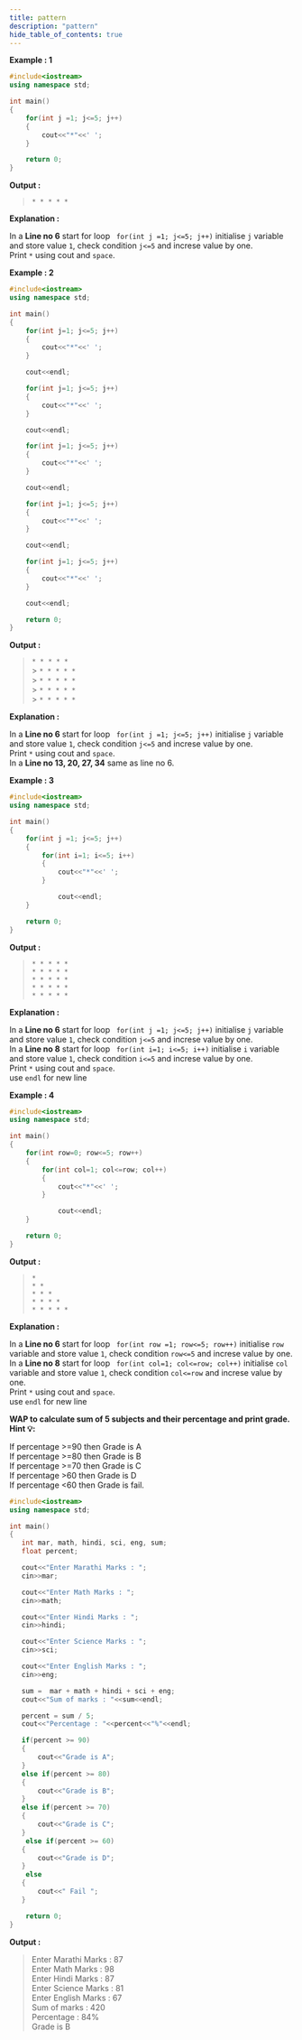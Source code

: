 ```yaml
---
title: pattern
description: "pattern"
hide_table_of_contents: true
---
```


**Example : 1**

```cpp showLineNumbers = "true"
#include<iostream>
using namespace std;

int main()
{
    for(int j =1; j<=5; j++)
    {
        cout<<"*"<<' ';
    }

    return 0;
}
```

**Output :**<br/>

> `* * * * *`

**Explanation :**

In a **Line no 6** start for loop ` for(int j =1; j<=5; j++)` initialise `j` variable and store value `1`, check condition `j<=5` and increse value by one.<br/>
Print `*` using cout and `space`.<br/>

**Example : 2**

```cpp showLineNumbers = "true"
#include<iostream>
using namespace std;

int main()
{
    for(int j=1; j<=5; j++)
    {
        cout<<"*"<<' ';
    }

    cout<<endl;

    for(int j=1; j<=5; j++)
    {
        cout<<"*"<<' ';
    }

    cout<<endl;

    for(int j=1; j<=5; j++)
    {
        cout<<"*"<<' ';
    }

    cout<<endl;

    for(int j=1; j<=5; j++)
    {
        cout<<"*"<<' ';
    }

    cout<<endl;

    for(int j=1; j<=5; j++)
    {
        cout<<"*"<<' ';
    }

    cout<<endl;

    return 0;
}
```

**Output :**<br/>

> `* * * * *`<br/> > `* * * * *`<br/> > `* * * * *`<br/> > `* * * * *`<br/> > `* * * * *`<br/>

**Explanation :**

In a **Line no 6** start for loop ` for(int j =1; j<=5; j++)` initialise `j` variable and store value `1`, check condition `j<=5` and increse value by one.<br/>
Print `*` using cout and `space`.<br/>
In a **Line no 13, 20, 27, 34** same as line no 6.<br/>

**Example : 3**

```cpp showLineNumbers = "true"
#include<iostream>
using namespace std;

int main()
{
    for(int j =1; j<=5; j++)
    {
        for(int i=1; i<=5; i++)
        {
            cout<<"*"<<' ';
        }

            cout<<endl;
    }

    return 0;
}
```

**Output :**<br/>

> `* * * * *`<br/>
> `* * * * *`<br/>
> `* * * * *`<br/>
> `* * * * *`<br/>
> `* * * * *`<br/>

**Explanation :**

In a **Line no 6** start for loop ` for(int j =1; j<=5; j++)` initialise `j` variable and store value `1`, check condition `j<=5` and increse value by one.<br/>
In a **Line no 8** start for loop ` for(int i=1; i<=5; i++)` initialise `i` variable and store value `1`, check condition `i<=5` and increse value by one.<br/>
Print `*` using cout and `space`.<br/>
use `endl` for new line<br/>

**Example : 4**

```cpp showLineNumbers = "true"
#include<iostream>
using namespace std;

int main()
{
    for(int row=0; row<=5; row++)
    {
        for(int col=1; col<=row; col++)
        {
            cout<<"*"<<' ';
        }

            cout<<endl;
    }

    return 0;
}
```

**Output :**<br/>

> `* `<br/>
> `* * `<br/>
> `* * * `<br/>
> `* * * * `<br/>
> `* * * * *`<br/>

**Explanation :**

In a **Line no 6** start for loop ` for(int row =1; row<=5; row++)` initialise `row` variable and store value `1`, check condition `row<=5` and increse value by one.<br/>
In a **Line no 8** start for loop ` for(int col=1; col<=row; col++)` initialise `col` variable and store value `1`, check condition `col<=row` and increse value by one.<br/>
Print `*` using cout and `space`.<br/>
use `endl` for new line<br/>

**WAP to calculate sum of 5 subjects and their percentage and print grade.
Hint 💡:**

If percentage >=90 then Grade is A<br/>
If percentage >=80 then Grade is B<br/>
If percentage >=70 then Grade is C<br/>
If percentage >60 then Grade is D<br/>
If percentage <60 then Grade is fail.<br/>

```cpp showLineNumbers = "true"
#include<iostream>
using namespace std;

int main()
{
   int mar, math, hindi, sci, eng, sum;
   float percent;

   cout<<"Enter Marathi Marks : ";
   cin>>mar;

   cout<<"Enter Math Marks : ";
   cin>>math;

   cout<<"Enter Hindi Marks : ";
   cin>>hindi;

   cout<<"Enter Science Marks : ";
   cin>>sci;

   cout<<"Enter English Marks : ";
   cin>>eng;

   sum =  mar + math + hindi + sci + eng;
   cout<<"Sum of marks : "<<sum<<endl;

   percent = sum / 5;
   cout<<"Percentage : "<<percent<<"%"<<endl;

   if(percent >= 90)
   {
       cout<<"Grade is A";
   }
   else if(percent >= 80)
   {
       cout<<"Grade is B";
   }
   else if(percent >= 70)
   {
       cout<<"Grade is C";
   }
    else if(percent >= 60)
   {
       cout<<"Grade is D";
   }
    else
   {
       cout<<" Fail ";
   }

    return 0;
}

```

**Output :**

> Enter Marathi Marks : 87<br/>
> Enter Math Marks : 98<br/>
> Enter Hindi Marks : 87<br/>
> Enter Science Marks : 81<br/>
> Enter English Marks : 67<br/>
> Sum of marks : 420<br/>
> Percentage : 84%<br/>
> Grade is B<br/>
